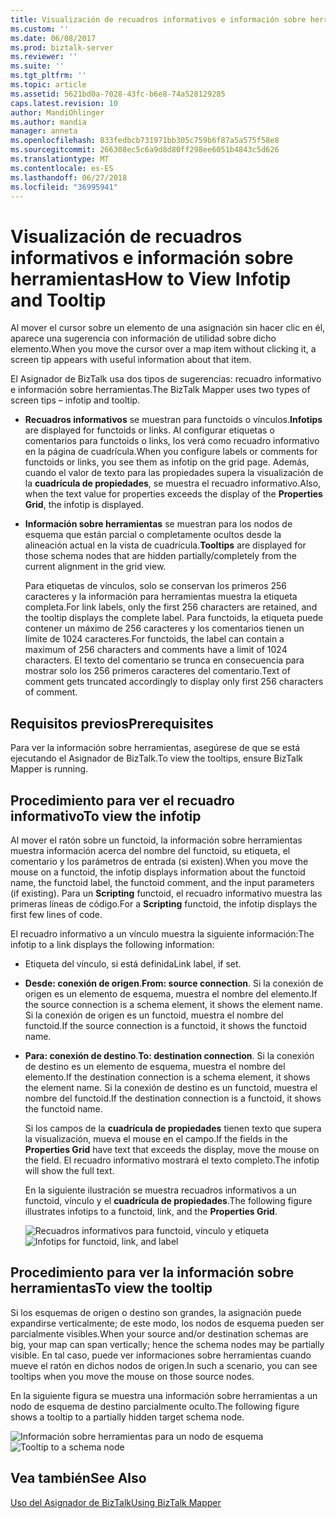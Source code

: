 ```yaml
---
title: Visualización de recuadros informativos e información sobre herramientas | Microsoft Docs
ms.custom: ''
ms.date: 06/08/2017
ms.prod: biztalk-server
ms.reviewer: ''
ms.suite: ''
ms.tgt_pltfrm: ''
ms.topic: article
ms.assetid: 5621bd0a-7028-43fc-b6e8-74a528129285
caps.latest.revision: 10
author: MandiOhlinger
ms.author: mandia
manager: anneta
ms.openlocfilehash: 833fedbcb731971bb305c759b6f87a5a575f58e8
ms.sourcegitcommit: 266308ec5c6a9d8d80ff298ee6051b4843c5d626
ms.translationtype: MT
ms.contentlocale: es-ES
ms.lasthandoff: 06/27/2018
ms.locfileid: "36995941"
---
```

# <a name="how-to-view-infotip-and-tooltip"></a><span data-ttu-id="8e2cc-102">Visualización de recuadros informativos e información sobre herramientas</span><span class="sxs-lookup"><span data-stu-id="8e2cc-102">How to View Infotip and Tooltip</span></span>
<span data-ttu-id="8e2cc-103">Al mover el cursor sobre un elemento de una asignación sin hacer clic en él, aparece una sugerencia con información de utilidad sobre dicho elemento.</span><span class="sxs-lookup"><span data-stu-id="8e2cc-103">When you move the cursor over a map item without clicking it, a screen tip appears with useful information about that item.</span></span>  
  
 <span data-ttu-id="8e2cc-104">El Asignador de BizTalk usa dos tipos de sugerencias: recuadro informativo e información sobre herramientas.</span><span class="sxs-lookup"><span data-stu-id="8e2cc-104">The BizTalk Mapper uses two types of screen tips – infotip and tooltip.</span></span>  
  
- <span data-ttu-id="8e2cc-105">**Recuadros informativos** se muestran para functoids o vínculos.</span><span class="sxs-lookup"><span data-stu-id="8e2cc-105">**Infotips** are displayed for functoids or links.</span></span> <span data-ttu-id="8e2cc-106">Al configurar etiquetas o comentarios para functoids o links, los verá como recuadro informativo en la página de cuadrícula.</span><span class="sxs-lookup"><span data-stu-id="8e2cc-106">When you configure labels or comments for functoids or links, you see them as infotip on the grid page.</span></span> <span data-ttu-id="8e2cc-107">Además, cuando el valor de texto para las propiedades supera la visualización de la **cuadrícula de propiedades**, se muestra el recuadro informativo.</span><span class="sxs-lookup"><span data-stu-id="8e2cc-107">Also, when the text value for properties exceeds the display of the **Properties Grid**, the infotip is displayed.</span></span>  
  
- <span data-ttu-id="8e2cc-108">**Información sobre herramientas** se muestran para los nodos de esquema que están parcial o completamente ocultos desde la alineación actual en la vista de cuadrícula.</span><span class="sxs-lookup"><span data-stu-id="8e2cc-108">**Tooltips** are displayed for those schema nodes that are hidden partially/completely from the current alignment in the grid view.</span></span>  
  
  <span data-ttu-id="8e2cc-109">Para etiquetas de vínculos, solo se conservan los primeros 256 caracteres y la información para herramientas muestra la etiqueta completa.</span><span class="sxs-lookup"><span data-stu-id="8e2cc-109">For link labels, only the first 256 characters are retained, and the tooltip displays the complete label.</span></span> <span data-ttu-id="8e2cc-110">Para functoids, la etiqueta puede contener un máximo de 256 caracteres y los comentarios tienen un límite de 1024 caracteres.</span><span class="sxs-lookup"><span data-stu-id="8e2cc-110">For functoids, the label can contain a maximum of 256 characters and comments have a limit of 1024 characters.</span></span> <span data-ttu-id="8e2cc-111">El texto del comentario se trunca en consecuencia para mostrar solo los 256 primeros caracteres del comentario.</span><span class="sxs-lookup"><span data-stu-id="8e2cc-111">Text of comment gets truncated accordingly to display only first 256 characters of comment.</span></span>  
  
## <a name="prerequisites"></a><span data-ttu-id="8e2cc-112">Requisitos previos</span><span class="sxs-lookup"><span data-stu-id="8e2cc-112">Prerequisites</span></span>  
 <span data-ttu-id="8e2cc-113">Para ver la información sobre herramientas, asegúrese de que se está ejecutando el Asignador de BizTalk.</span><span class="sxs-lookup"><span data-stu-id="8e2cc-113">To view the tooltips, ensure BizTalk Mapper is running.</span></span>  
  
## <a name="to-view-the-infotip"></a><span data-ttu-id="8e2cc-114">Procedimiento para ver el recuadro informativo</span><span class="sxs-lookup"><span data-stu-id="8e2cc-114">To view the infotip</span></span>  
 <span data-ttu-id="8e2cc-115">Al mover el ratón sobre un functoid, la información sobre herramientas muestra información acerca del nombre del functoid, su etiqueta, el comentario y los parámetros de entrada (si existen).</span><span class="sxs-lookup"><span data-stu-id="8e2cc-115">When you move the mouse on a functoid, the infotip displays information about the functoid name, the functoid label, the functoid comment, and the input parameters (if existing).</span></span> <span data-ttu-id="8e2cc-116">Para un **Scripting** functoid, el recuadro informativo muestra las primeras líneas de código.</span><span class="sxs-lookup"><span data-stu-id="8e2cc-116">For a **Scripting** functoid, the infotip displays the first few lines of code.</span></span>  
  
 <span data-ttu-id="8e2cc-117">El recuadro informativo a un vínculo muestra la siguiente información:</span><span class="sxs-lookup"><span data-stu-id="8e2cc-117">The infotip to a link displays the following information:</span></span>  
  
- <span data-ttu-id="8e2cc-118">Etiqueta del vínculo, si está definida</span><span class="sxs-lookup"><span data-stu-id="8e2cc-118">Link label, if set.</span></span>  
  
- <span data-ttu-id="8e2cc-119">**Desde: conexión de origen**.</span><span class="sxs-lookup"><span data-stu-id="8e2cc-119">**From: source connection**.</span></span> <span data-ttu-id="8e2cc-120">Si la conexión de origen es un elemento de esquema, muestra el nombre del elemento.</span><span class="sxs-lookup"><span data-stu-id="8e2cc-120">If the source connection is a schema element, it shows the element name.</span></span> <span data-ttu-id="8e2cc-121">Si la conexión de origen es un functoid, muestra el nombre del functoid.</span><span class="sxs-lookup"><span data-stu-id="8e2cc-121">If the source connection is a functoid, it shows the functoid name.</span></span>  
  
- <span data-ttu-id="8e2cc-122">**Para: conexión de destino**.</span><span class="sxs-lookup"><span data-stu-id="8e2cc-122">**To: destination connection**.</span></span> <span data-ttu-id="8e2cc-123">Si la conexión de destino es un elemento de esquema, muestra el nombre del elemento.</span><span class="sxs-lookup"><span data-stu-id="8e2cc-123">If the destination connection is a schema element, it shows the element name.</span></span> <span data-ttu-id="8e2cc-124">Si la conexión de destino es un functoid, muestra el nombre del functoid.</span><span class="sxs-lookup"><span data-stu-id="8e2cc-124">If the destination connection is a functoid, it shows the functoid name.</span></span>  
  
  <span data-ttu-id="8e2cc-125">Si los campos de la **cuadrícula de propiedades** tienen texto que supera la visualización, mueva el mouse en el campo.</span><span class="sxs-lookup"><span data-stu-id="8e2cc-125">If the fields in the **Properties Grid** have text that exceeds the display, move the mouse on the field.</span></span> <span data-ttu-id="8e2cc-126">El recuadro informativo mostrará el texto completo.</span><span class="sxs-lookup"><span data-stu-id="8e2cc-126">The infotip will show the full text.</span></span>  
  
  <span data-ttu-id="8e2cc-127">En la siguiente ilustración se muestra recuadros informativos a un functoid, vínculo y el **cuadrícula de propiedades**.</span><span class="sxs-lookup"><span data-stu-id="8e2cc-127">The following figure illustrates infotips to a functoid, link, and the **Properties Grid**.</span></span>  
  
  <span data-ttu-id="8e2cc-128">![Recuadros informativos para functoid, vínculo y etiqueta](../core/media/viewing-infotips.gif "Viewing_infotips")</span><span class="sxs-lookup"><span data-stu-id="8e2cc-128">![Infotips for functoid, link, and label](../core/media/viewing-infotips.gif "Viewing_infotips")</span></span>  
  
## <a name="to-view-the-tooltip"></a><span data-ttu-id="8e2cc-129">Procedimiento para ver la información sobre herramientas</span><span class="sxs-lookup"><span data-stu-id="8e2cc-129">To view the tooltip</span></span>  
 <span data-ttu-id="8e2cc-130">Si los esquemas de origen o destino son grandes, la asignación puede expandirse verticalmente; de este modo, los nodos de esquema pueden ser parcialmente visibles.</span><span class="sxs-lookup"><span data-stu-id="8e2cc-130">When your source and/or destination schemas are big, your map can span vertically; hence the schema nodes may be partially visible.</span></span> <span data-ttu-id="8e2cc-131">En tal caso, puede ver informaciones sobre herramientas cuando mueve el ratón en dichos nodos de origen.</span><span class="sxs-lookup"><span data-stu-id="8e2cc-131">In such a scenario, you can see tooltips when you move the mouse on those source nodes.</span></span>  
  
 <span data-ttu-id="8e2cc-132">En la siguiente figura se muestra una información sobre herramientas a un nodo de esquema de destino parcialmente oculto.</span><span class="sxs-lookup"><span data-stu-id="8e2cc-132">The following figure shows a tooltip to a partially hidden target schema node.</span></span>  
  
 <span data-ttu-id="8e2cc-133">![Información sobre herramientas para un nodo de esquema](../core/media/viewing-tooltips.gif "Viewing_tooltips")</span><span class="sxs-lookup"><span data-stu-id="8e2cc-133">![Tooltip to a schema node](../core/media/viewing-tooltips.gif "Viewing_tooltips")</span></span>  
  
## <a name="see-also"></a><span data-ttu-id="8e2cc-134">Vea también</span><span class="sxs-lookup"><span data-stu-id="8e2cc-134">See Also</span></span>  
 [<span data-ttu-id="8e2cc-135">Uso del Asignador de BizTalk</span><span class="sxs-lookup"><span data-stu-id="8e2cc-135">Using BizTalk Mapper</span></span>](../core/using-biztalk-mapper.md)